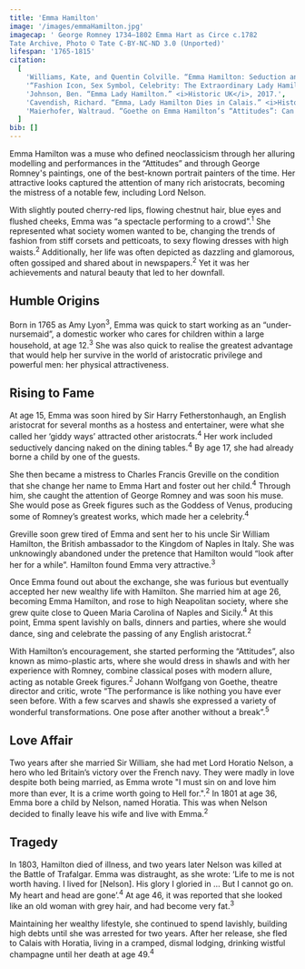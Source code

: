 ```yaml
---
title: 'Emma Hamilton'
image: '/images/emmaHamilton.jpg'
imagecap: '	George Romney 1734–1802 Emma Hart as Circe c.1782
Tate Archive, Photo © Tate C-BY-NC-ND 3.0 (Unported)'
lifespan: '1765-1815'
citation:
  [
    'Williams, Kate, and Quentin Colville. “Emma Hamilton: Seduction and Celebrity.” <i>CentAUR: Central Archive at the University of Reading</i>, 3 Nov. 2016, p. 288.',
    '“Fashion Icon, Sex Symbol, Celebrity: The Extraordinary Lady Hamilton.” <i>The Week</i>, no. 1103, 10 Dec. 2016, pp. 58–59. <i>ProQuest</i>.',
    'Johnson, Ben. “Emma Lady Hamilton.” <i>Historic UK</i>, 2017.',
    'Cavendish, Richard. “Emma, Lady Hamilton Dies in Calais.” <i>History Today</i>, vol. 65, no. 1, 1 Jan. 2015.',
    'Maierhofer, Waltraud. “Goethe on Emma Hamilton’s “Attitudes”: Can Classicist Art Be Fun?” <i>Goethe Yearbook</i>, vol. 9, no. 1, 2021, pp. 222–252.',
  ]
bib: []
---
```


<!-- @format -->

Emma Hamilton was a muse who defined neoclassicism through her alluring modelling and performances in the “Attitudes” and through George Romney's paintings, one of the best-known portrait painters of the time. Her attractive looks captured the attention of many rich aristocrats, becoming the mistress of a notable few, including Lord Nelson.

With slightly pouted cherry-red lips, flowing chestnut hair, blue eyes and flushed cheeks, Emma was “a spectacle performing to a crowd”.<sup>1</sup> She represented what society women wanted to be, changing the trends of fashion from stiff corsets and petticoats, to sexy flowing dresses with high waists.<sup>2</sup> Additionally, her life was often depicted as dazzling and glamorous, often gossiped and shared about in newspapers.<sup>2</sup> Yet it was her achievements and natural beauty that led to her downfall.

## Humble Origins

Born in 1765 as Amy Lyon<sup>3</sup>, Emma was quick to start working as an “under-nursemaid”, a domestic worker who cares for children within a large household, at age 12.<sup>3</sup> She was also quick to realise the greatest advantage that would help her survive in the world of aristocratic privilege and powerful men: her physical attractiveness.

## Rising to Fame

At age 15, Emma was soon hired by Sir Harry Fetherstonhaugh, an English aristocrat for several months as a hostess and entertainer, were what she called her ‘giddy ways’ attracted other aristocrats.<sup>4</sup> Her work included seductively dancing naked on the dining tables.<sup>4</sup> By age 17, she had already borne a child by one of the guests.

She then became a mistress to Charles Francis Greville on the condition that she change her name to Emma Hart and foster out her child.<sup>4</sup> Through him, she caught the attention of George Romney and was soon his muse. She would pose as Greek figures such as the Goddess of Venus, producing some of Romney’s greatest works, which made her a celebrity.<sup>4</sup>

Greville soon grew tired of Emma and sent her to his uncle Sir William Hamilton, the British ambassador to the Kingdom of Naples in Italy. She was unknowingly abandoned under the pretence that Hamilton would “look after her for a while”. Hamilton found Emma very attractive.<sup>3</sup>

Once Emma found out about the exchange, she was furious but eventually accepted her new wealthy life with Hamilton. She married him at age 26, becoming Emma Hamilton, and rose to high Neapolitan society, where she grew quite close to Queen Maria Carolina of Naples and Sicily.<sup>4</sup> At this point, Emma spent lavishly on balls, dinners and parties, where she would dance, sing and celebrate the passing of any English aristocrat.<sup>2</sup>

With Hamilton’s encouragement, she started performing the “Attitudes”, also known as mimo-plastic arts, where she would dress in shawls and with her experience with Romney, combine classical poses with modern allure, acting as notable Greek figures.<sup>2</sup> Johann Wolfgang von Goethe, theatre director and critic, wrote “The performance is like nothing you have ever seen before. With a few scarves and shawls she expressed a variety of wonderful transformations. One pose after another without a break”.<sup>5</sup>

## Love Affair

Two years after she married Sir William, she had met Lord Horatio Nelson, a hero who led Britain’s victory over the French navy. They were madly in love despite both being married, as Emma wrote "I must sin on and love him more than ever, It is a crime worth going to Hell for.".<sup>2</sup> In 1801 at age 36, Emma bore a child by Nelson, named Horatia. This was when Nelson decided to finally leave his wife and live with Emma.<sup>2</sup>

## Tragedy

In 1803, Hamilton died of illness, and two years later Nelson was killed at the Battle of Trafalgar. Emma was distraught, as she wrote: ‘Life to me is not worth having. I lived for [Nelson]. His glory I gloried in ... But I cannot go on. My heart and head are gone’.<sup>4</sup> At age 46, it was reported that she looked like an old woman with grey hair, and had become very fat.<sup>3</sup>

Maintaining her wealthy lifestyle, she continued to spend lavishly, building high debts until she was arrested for two years. After her release, she fled to Calais with Horatia, living in a cramped, dismal lodging, drinking wistful champagne until her death at age 49.<sup>4</sup>
